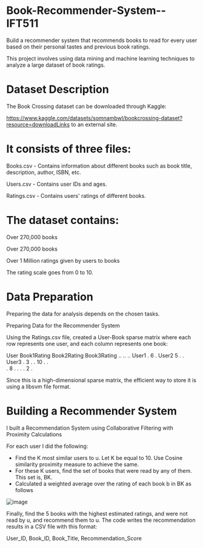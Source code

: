 # Book-Recommender-System--IFT511
Build a recommender system that recommends books to read for every user based on their personal tastes and previous book ratings. 

This project involves using data mining and machine learning techniques to analyze a large dataset of book ratings.

# Dataset Description
The Book Crossing dataset can be downloaded through Kaggle:

https://www.kaggle.com/datasets/somnambwl/bookcrossing-dataset?resource=downloadLinks to an external site. 

# It consists of three files:

Books.csv - Contains information about different books such as book title, description, author, ISBN, etc. 

Users.csv - Contains user IDs and ages.

Ratings.csv - Contains users' ratings of different books. 

# The dataset contains:

Over 270,000 books

Over 270,000 books 

Over 1 Million ratings given by users to books

The rating scale goes from 0 to 10.
 
# Data Preparation

Preparing the data for analysis depends on the chosen tasks.

Preparing Data for the Recommender System

Using the Ratings.csv file, created a User-Book sparse matrix where each row represents one user, and each column represents one book:

User	Book1Rating	Book2Rating	Book3Rating	..	..	..
User1		.  			         6	       .
User2		5				          .        . 
User3		.				          3        . 
.			   10             .	       .		
.						8              .        .
.	     .              2	    			.	  

Since this is a high-dimensional sparse matrix, the efficient way to store it is using a libsvm file format.

# Building a Recommender System

I built a Recommendation System using Collaborative Filtering with Proximity Calculations

For each user I did the following:

* Find the K most similar users to u. Let K be equal to 10. Use Cosine similarity proximity measure to achieve the same.
* For these K users, find the set of books that were read by any of them. This set is, BK.
* Calculated a weighted average over the rating of each book b in BK as follows

![image](https://github.com/user-attachments/assets/aa49f527-8581-4d6f-81dc-7b7ea3458bba)

Finally, find the 5 books with the highest estimated ratings, and were not read by u, and recommend them to u.
The code writes the recommendation results in a CSV file with this format:

User_ID, Book_ID, Book_Title, Recommendation_Score
